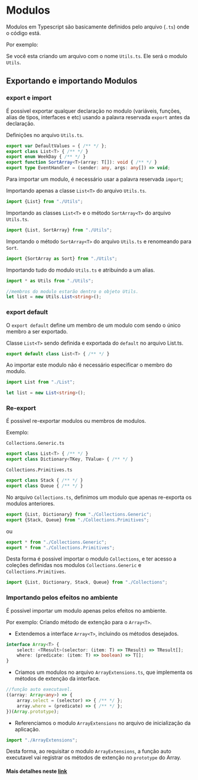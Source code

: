 # Modulos

Modulos em Typescript são basicamente definidos pelo arquivo (`.ts`) onde o código está.

Por exemplo:

Se você esta criando um arquivo com o nome `Utils.ts`.
Ele será o modulo `Utils`.

## Exportando e importando Modulos

### export e import

É possivel exportar qualquer declaração no modulo (variáveis, funções, alias de tipos, interfaces e etc) usando a palavra reservada `export` antes da declaração.

Definições no arquivo `Utils.ts`.
```ts
export var DefaultValues = { /** */ };
export class List<T> { /** */ }
export enum WeekDay { /** */ }
export function SortArray<T>(array: T[]): void { /** */ }
export type EventHandler = (sender: any, args: any[]) => void;
```

Para importar um modulo, é necessário usar a palavra reservada `import`;

Importando apenas a classe `List<T>` do arquivo `Utils.ts`.
```ts
import {List} from "./Utils";
```

Importando as classes `List<T>` e o método `SortArray<T>` do arquivo `Utils.ts`.
```ts
import {List, SortArray} from "./Utils";
```

Importando o método `SortArray<T>` do arquivo `Utils.ts` e renomeando para `Sort`.
```ts
import {SortArray as Sort} from "./Utils";
```

Importando tudo do modulo `Utils.ts` e atribuindo a um alias.
```ts
import * as Utils from "./Utils";

//membros do modulo estarão dentro o objeto Utils.
let list = new Utils.List<string>();
```

### export default

O `export default` define um membro de um modulo com sendo o único membro a ser exportado.

Classe `List<T>` sendo definida e exportada do `default` no arquivo List.ts.
```ts
export default class List<T> { /** */ }
```

Ao importar este modulo não é necessário especificar o membro do modulo.
```ts
import List from "./List";

let list = new List<string>();
```

### Re-export

É possivel re-exportar modulos ou membros de modulos.

Exemplo:

`Collections.Generic.ts`
```ts
export class List<T> { /** */ }
export class Dictionary<TKey, TValue> { /** */ }
```

`Collections.Primitives.ts`
```ts
export class Stack { /** */ }
export class Queue { /** */ }
```

No arquivo `Collections.ts`, definimos um modulo que apenas re-exporta os modulos anteriores.
```ts
export {List, Dictionary} from "./Collections.Generic";
export {Stack, Queue} from "./Collections.Primitives";
```
ou
```ts
export * from "./Collections.Generic";
export * from "./Collections.Primitives";
```

Desta forma é possivel importar o modulo `Collections`, e ter acesso a coleções definidas nos modulos `Collections.Generic` e `Collections.Primitives`.

```ts
import {List, Dictionary, Stack, Queue} from "./Collections";
```

### Importando pelos efeitos no ambiente

É possivel importar um modulo apenas pelos efeitos no ambiente.

Por exemplo: Criando método de extenção para o `Array<T>`.

* Extendemos a interface `Array<T>`, incluindo os métodos desejados.
```ts
interface Array<T> {
    select: <TResult>(selector: (item: T) => TResult) => TResult[];
    where: (predicate: (item: T) => boolean) => T[];
}
```

* Criamos um modulos no arquivo `ArrayExtensions.ts`, que implementa os métodos de extenção da interface.
```ts
//função auto executavel.
((array: Array<any>) => {
    array.select = (selector) => { /** */ };
    array.where = (predicate) => { /** */ };
})(Array.prototype);
```

* Referenciamos o modulo `ArrayExtensions` no arquivo de inicialização da aplicação.
```ts
import "./ArrayExtensions";
```

Desta forma, ao requisitar o modulo `ArrayExtensions`, a função auto executavel vai registrar os métodos de extenção no `prototype` do Array.

#### Mais detalhes neste [link](https://github.com/Microsoft/TypeScript-Handbook/blob/master/pages/Modules.md)
